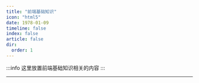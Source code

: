 ```yaml
---
title: "前端基础知识"
icon: "html5"
date: 1978-01-09
timeline: false
index: false
article: false
dir:
  order: 1
---
```

:::info
这里放置前端基础知识相关的内容
:::

---

<Catalog />
